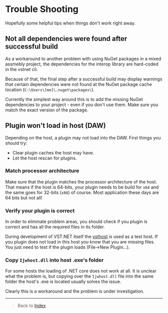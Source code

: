 # Trouble Shooting

Hopefully some helpful tips when things don't work right away.

## Not all dependencies were found after successful build

As a workaround to another problem with using NuGet packages in a mixed assmebly project, the dependencies for the interop library are hard-coded in the vstnet cli.

Because of that, the final step after a successful build may display warnings that certain dependencies were not found at the NuGet package cache location (`C:\Users\[me]\.nuget\packages\`).

Currently the simplest way around this is to add the missing NuGet dependencies to your project - even if you don't use them. Make sure you match the exact version of the package.

## Plugin won't load in host (DAW)

Depending on the host, a plugin may not load into the DAW. First things you should try:

- Clear plugin caches the host may have.
- Let the host rescan for plugins.

### Match processor architecture

Make sure that the plugin matches the processor architecture of the host. That means if the host is 64-bits, your plugin needs to be build for `x64` and the same goes for 32-bits (`x86`) of course. Most application these days are 64 bits but not all!

### Verify your plugin is correct

In order to eliminate problem areas, you should check if you plugin is correct and has all the required files in its folder.

During development of VST.NET itself the [vsthost](https://www.hermannseib.com/english/vsthost.htm) is used as a test host. If you plugin does not load in this host you know that you are missing files.
You just need to test if the plugin loads (File->New Plugin...).

### Copy `Ijwhost.dll` into host .exe's folder

For some hosts the loading of .NET core does not work at all. It is unclear what the problem is, but copying over the `Ijwhost.dll` file into the same folder the host's .exe is located usually solves the issue.

Clearly this is a workaround and the problem is under investigation.

---

> Back to [Index](index)
